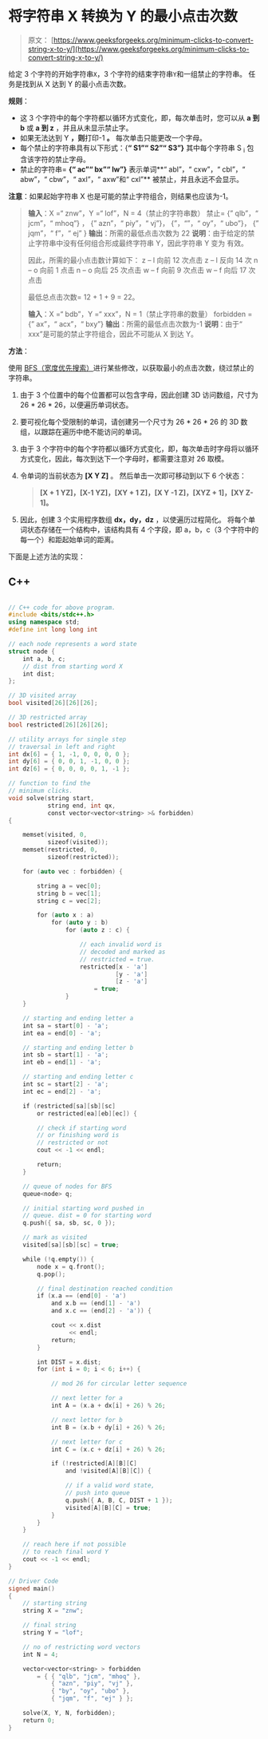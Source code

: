 # 将字符串 X 转换为 Y 的最小点击次数

> 原文： [https://www.geeksforgeeks.org/minimum-clicks-to-convert-string-x-to-y/](https://www.geeksforgeeks.org/minimum-clicks-to-convert-string-x-to-y/)

给定 3 个字符的开始字符串`X`，3 个字符的结束字符串`Y`和一组禁止的字符串。 任务是找到从 X 达到 Y 的最小点击次数。

**规则**：

*   这 3 个字符中的每个字符都以循环方式变化，即，每次单击时，您可以从 **a 到 b** 或 **a 到 z** ，并且从未显示禁止字。
*   如果无法达到 Y **，则**打印-1 **。** 每次单击只能更改一个字母。
*   每个禁止的字符串具有以下形式：{**“ S1”“ S2”“ S3”}** 其中每个字符串 S <sub>i</sub> 包含该字符的禁止字母。
*   禁止的字符串= **{“ ac”“ bx”“ lw”}** 表示单词**“ abl”，“ cxw”，“ cbl”，“ abw”，“ cbw”，“ axl”，“ axw”和“ cxl”** 被禁止，并且永远不会显示。

**注意**：如果起始字符串 X 也是可能的禁止字符组合，则结果也应该为-1。

> **输入**：X =“ znw”，Y =“ lof”，N = 4（禁止的字符串数）
> 禁止=
> {” qlb”，“ jcm”，“ mhoq”} ，
> {” azn”，“ piy”，“ vj”}，
> {”，“”，“ oy”，“ ubo”}，
> {” jqm”，“ f”，“ ej” }
> **输出**：所需的最低点击次数为 22
> **说明**：由于给定的禁止字符串中没有任何组合形成最终字符串 Y，因此字符串 Y 变为 有效。
> 
> 因此，所需的最小点击数计算如下：
> z – l 向前 12 次点击
> z – l 反向 14 次
> n – o 向前 1 点击
> n – o 向后 25 次点击
> w – f 向前 9 次点击
> w – f 向后 17 次点击
> 
> 最低总点击次数= 12 + 1 + 9 = 22。
> 
> **输入**：X =“ bdb”，Y =“ xxx”，N = 1（禁止字符串的数量）
> forbidden = {” ax”，“ acx”，“ bxy”}
> **输出**：所需的最低点击次数为-1
> **说明**：由于“ xxx”是可能的禁止字符组合，因此不可能从 X 到达 Y。

**方法**：

使用 [BFS（宽度优先搜索）](https://www.geeksforgeeks.org/breadth-first-traversal-for-a-graph/)进行某些修改，以获取最小的点击次数，绕过禁止的字符串。

1.  由于 3 个位置中的每个位置都可以包含字母，因此创建 3D 访问数组，尺寸为 26 * 26 * 26，以便遍历单词状态。
2.  要可视化每个受限制的单词，请创建另一个尺寸为 26 * 26 * 26 的 3D 数组，以跟踪在遍历中绝不能访问的单词。
3.  由于 3 个字符中的每个字符都以循环方式变化，即，每次单击时字母将以循环方式变化，因此，每次到达下一个字母时，都需要注意对 26 取模。
4.  令单词的当前状态为 **[X Y Z]** 。 然后单击一次即可移动到以下 6 个状态：

    > **[X + 1 YZ]，[X-1 YZ]，[XY + 1 Z]，[X Y -1 Z]，[XYZ + 1]，[XY Z-1]。**

5.  因此，创建 3 个实用程序数组 **dx，dy，dz** ，以使遍历过程简化。 将每个单词状态存储在一个结构中，该结构具有 4 个字段，即 a，b，c（3 个字符中的每一个）和距起始单词的距离。

下面是上述方法的实现：

## C++

```cpp

// C++ code for above program. 
#include <bits/stdc++.h> 
using namespace std; 
#define int long long int 

// each node represents a word state 
struct node { 
    int a, b, c; 
    // dist from starting word X 
    int dist; 
}; 

// 3D visited array 
bool visited[26][26][26]; 

// 3D restricted array 
bool restricted[26][26][26]; 

// utility arrays for single step 
// traversal in left and right 
int dx[6] = { 1, -1, 0, 0, 0, 0 }; 
int dy[6] = { 0, 0, 1, -1, 0, 0 }; 
int dz[6] = { 0, 0, 0, 0, 1, -1 }; 

// function to find the 
// minimum clicks. 
void solve(string start, 
           string end, int qx, 
           const vector<vector<string> >& forbidden) 
{ 

    memset(visited, 0, 
           sizeof(visited)); 
    memset(restricted, 0, 
           sizeof(restricted)); 

    for (auto vec : forbidden) { 

        string a = vec[0]; 
        string b = vec[1]; 
        string c = vec[2]; 

        for (auto x : a) 
            for (auto y : b) 
                for (auto z : c) { 

                    // each invalid word is 
                    // decoded and marked as 
                    // restricted = true. 
                    restricted[x - 'a'] 
                              [y - 'a'] 
                              [z - 'a'] 
                        = true; 
                } 
    } 

    // starting and ending letter a 
    int sa = start[0] - 'a'; 
    int ea = end[0] - 'a'; 

    // starting and ending letter b 
    int sb = start[1] - 'a'; 
    int eb = end[1] - 'a'; 

    // starting and ending letter c 
    int sc = start[2] - 'a'; 
    int ec = end[2] - 'a'; 

    if (restricted[sa][sb][sc] 
        or restricted[ea][eb][ec]) { 

        // check if starting word 
        // or finishing word is 
        // restricted or not 
        cout << -1 << endl; 

        return; 
    } 

    // queue of nodes for BFS 
    queue<node> q; 

    // initial starting word pushed in 
    // queue. dist = 0 for starting word 
    q.push({ sa, sb, sc, 0 }); 

    // mark as visited 
    visited[sa][sb][sc] = true; 

    while (!q.empty()) { 
        node x = q.front(); 
        q.pop(); 

        // final destination reached condition 
        if (x.a == (end[0] - 'a') 
            and x.b == (end[1] - 'a') 
            and x.c == (end[2] - 'a')) { 

            cout << x.dist 
                 << endl; 
            return; 
        } 

        int DIST = x.dist; 
        for (int i = 0; i < 6; i++) { 

            // mod 26 for circular letter sequence 

            // next letter for a 
            int A = (x.a + dx[i] + 26) % 26; 

            // next letter for b 
            int B = (x.b + dy[i] + 26) % 26; 

            // next letter for c 
            int C = (x.c + dz[i] + 26) % 26; 

            if (!restricted[A][B][C] 
                and !visited[A][B][C]) { 

                // if a valid word state, 
                // push into queue 
                q.push({ A, B, C, DIST + 1 }); 
                visited[A][B][C] = true; 
            } 
        } 
    } 

    // reach here if not possible 
    // to reach final word Y 
    cout << -1 << endl; 
} 

// Driver Code 
signed main() 
{ 
    // starting string 
    string X = "znw"; 

    // final string 
    string Y = "lof"; 

    // no of restricting word vectors 
    int N = 4; 

    vector<vector<string> > forbidden 
        = { { "qlb", "jcm", "mhoq" }, 
            { "azn", "piy", "vj" }, 
            { "by", "oy", "ubo" }, 
            { "jqm", "f", "ej" } }; 

    solve(X, Y, N, forbidden); 
    return 0; 
} 

```